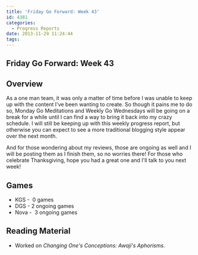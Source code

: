 ```yaml
---
title: 'Friday Go Forward: Week 43'
id: 4381
categories:
  - Progress Reports
date: 2013-11-29 11:24:44
tags:
---
```


## Friday Go Forward: Week 43

## Overview

As a one man team, it was only a matter of time before I was unable to keep up with the content I've been wanting to create. So though it pains me to do so, Monday Go Meditations and Weekly Go Wednesdays will be going on a break for a while until I can find a way to bring it back into my crazy schedule. I will still be keeping up with this weekly progress report, but otherwise you can expect to see a more traditional blogging style appear over the next month.

And for those wondering about my reviews, those are ongoing as well and I will be posting them as I finish them, so no worries there! For those who celebrate Thanksgiving, hope you had a great one and I'll talk to you next week!

## Games

*   KGS -  0 games
*   DGS - 2 ongoing games
*   Nova -  3 ongoing games

## Reading Material

*   Worked on _Changing One's Conceptions: Awaji's Aphorisms_.
